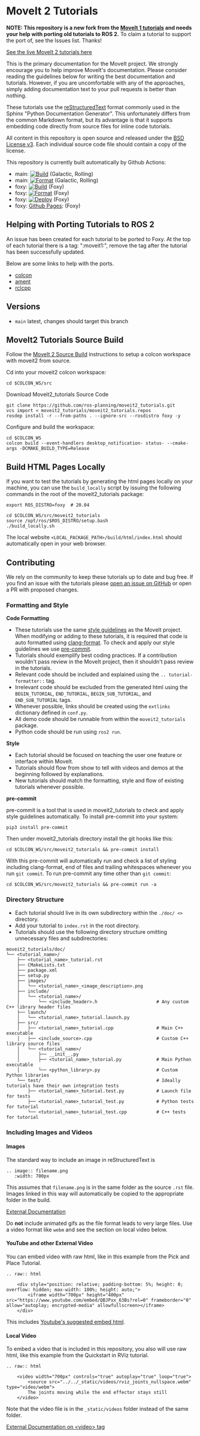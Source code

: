# MoveIt 2 Tutorials

**NOTE: This repository is a new fork from the [MoveIt 1 tutorials](https://ros-planning.github.io/moveit_tutorials/) and needs your help with porting old tutorials to ROS 2.** To claim a tutorial to support the port of, see the Issues list. Thanks!

[See the live MoveIt 2 tutorials here](https://moveit.picknik.ai/)

This is the primary documentation for the MoveIt project. We strongly encourage you to help improve MoveIt's documentation. Please consider reading the guidelines below for writing the best documentation and tutorials. However, if you are uncomfortable with any of the approaches, simply adding documentation text to your pull requests is better than nothing.

These tutorials use the [reStructuredText](http://www.sphinx-doc.org/en/stable/rest.html) format commonly used in the Sphinx "Python Documentation Generator". This unfortunately differs from the common Markdown format, but its advantage is that it supports embedding code directly from source files for inline code tutorials.

All content in this repository is open source and released under the [BSD License v3](https://opensource.org/licenses/BSD-3-Clause). Each individual source code file should contain a copy of the license.

This repository is currently built automatically by Github Actions:

- main: [![Build](https://github.com/ros-planning/moveit2_tutorials/actions/workflows/ci_main.yml/badge.svg?branch=main)](https://github.com/ros-planning/moveit2_tutorials/actions/workflows/ci_main.yml?query=branch%3Amain) (Galactic, Rolling)
- main: [![Format](https://github.com/ros-planning/moveit2_tutorials/actions/workflows/format.yml/badge.svg?branch=main)](https://github.com/ros-planning/moveit2_tutorials/actions/workflows/format.yml?query=branch%3Amain) (Galactic, Rolling)
- foxy: [![Build](https://github.com/ros-planning/moveit2_tutorials/actions/workflows/ci_main.yml/badge.svg?branch=main)](https://github.com/ros-planning/moveit2_tutorials/actions/workflows/ci_foxy.yml?query=branch%3Afoxy) (Foxy)
- foxy: [![Format](https://github.com/ros-planning/moveit2_tutorials/actions/workflows/format.yml/badge.svg?branch=main)](https://github.com/ros-planning/moveit2_tutorials/actions/workflows/format.yml?query=branch%3Afoxy) (Foxy)
- foxy: [![Deploy](https://github.com/ros-planning/moveit2_tutorials/actions/workflows/deploy.yml/badge.svg?branch=main)](https://github.com/ros-planning/moveit2_tutorials/actions/workflows/deploy.yml?query=branch%3Afoxy) (Foxy)
- foxy: [Github Pages](https://moveit.picknik.ai/): (Foxy)

## Helping with Porting Tutorials to ROS 2
An issue has been created for each tutorial to be ported to Foxy. At the top of each tutorial there is a tag: ":moveit1:", remove the tag
after the tutorial has been successfully updated.

Below are some links to help with the ports.

* [colcon](https://colcon.readthedocs.io/en/released/user/how-to.html)
* [ament](https://index.ros.org/doc/ros2/Tutorials/Ament-CMake-Documentation/)
* [rclcpp](http://docs.ros2.org/foxy/api/rclcpp/index.html)

## Versions

- ``main`` latest, changes should target this branch

## MoveIt2 Tutorials Source Build

Follow the [MoveIt 2 Source Build](https://moveit.ros.org/install-moveit2/source/) instructions to setup a colcon workspace with moveit2 from source.

Cd into your moveit2 colcon workspace:

    cd $COLCON_WS/src

Download Moveit2_tutorials Source Code

    git clone https://github.com/ros-planning/moveit2_tutorials.git
    vcs import < moveit2_tutorials/moveit2_tutorials.repos
    rosdep install -r --from-paths . --ignore-src --rosdistro foxy -y

Configure and build the workspace:

    cd $COLCON_WS
    colcon build --event-handlers desktop_notification- status- --cmake-args -DCMAKE_BUILD_TYPE=Release

## Build HTML Pages Locally

If you want to test the tutorials by generating the html pages locally on your machine, you can use the ``build_locally`` script by issuing the following commands in the root of the moveit2_tutorials package:

    export ROS_DISTRO=foxy  # 20.04

    cd $COLCON_WS/src/moveit2_tutorials
    source /opt/ros/$ROS_DISTRO/setup.bash
    ./build_locally.sh

The local website ``<LOCAL_PACKAGE_PATH>/build/html/index.html`` should automatically open in your web browser.

## Contributing

We rely on the community to keep these tutorials up to date and bug free. If you find an issue with the tutorials please [open an issue on GitHub](https://github.com/ros-planning/moveit2_tutorials/issues/new) or open a PR with proposed changes.

### Formatting and Style

**Code Formatting**

* These tutorials use the same [style guidelines](http://moveit.ros.org/documentation/contributing/code/) as the MoveIt project. When modifying or adding to these tutorials, it is required that code is auto formatted using [clang-format](http://moveit.ros.org/documentation/contributing/code/). To check and apply our style guidelines we use [pre-commit](https://pre-commit.com/).
* Tutorials should exemplify best coding practices. If a contribution wouldn't pass review in the MoveIt project, then it shouldn't pass review in the tutorials.
* Relevant code should be included and explained using the ``.. tutorial-formatter::`` tag.
* Irrelevant code should be excluded from the generated html using the ``BEGIN_TUTORIAL``, ``END_TUTORIAL``, ``BEGIN_SUB_TUTORIAL``, and ``END_SUB_TUTORIAL`` tags.
* Whenever possible, links should be created using the ``extlinks`` dictionary defined in ``conf.py``.
* All demo code should be runnable from within the ``moveit2_tutorials`` package.
* Python code should be run using ``ros2 run``.

**Style**

* Each tutorial should be focused on teaching the user one feature or interface within MoveIt.
* Tutorials should flow from show to tell with videos and demos at the beginning followed by explanations.
* New tutorials should match the formatting, style and flow of existing tutorials whenever possible.

**pre-commit**

pre-commit is a tool that is used in moveit2_tutorials to check and apply style guidelines automatically. To install pre-commit into your system:

    pip3 install pre-commit

Then under moveit2_tutorials directory install the git hooks like this:

    cd $COLCON_WS/src/moveit2_tutorials && pre-commit install

With this pre-commit will automatically run and check a list of styling including clang-format, end of files and trailing whitespaces whenever you run `git commit`. To run pre-commit any time other than `git commit`:

    cd $COLCON_WS/src/moveit2_tutorials && pre-commit run -a
### Directory Structure

* Each tutorial should live in its own subdirectory within the `./doc/ <>` directory.
* Add your tutorial to `index.rst` in the root directory.
* Tutorials should use the following directory structure omitting unnecessary files and subdirectories:

```
moveit2_tutorials/doc/
└── <tutorial_name>/
    ├── <tutorial_name>_tutorial.rst
    ├── CMakeLists.txt
    ├── package.xml
    ├── setup.py
    ├── images/
    │   └── <tutorial_name>_<image_description>.png
    ├── include/
    │   └── <tutorial_name>/
    │       └── <include_header>.h                      # Any custom C++ library header files
    ├── launch/
    │   └── <tutorial_name>_tutorial.launch.py
    ├── src/
    │   ├── <tutorial_name>_tutorial.cpp                # Main C++ executable
    │   ├── <include_source>.cpp                        # Custom C++ library source files
    │   └── <tutorial_name>/
    │       ├── __init__.py
    │       ├── <tutorial_name>_tutorial.py             # Main Python executable
    │       └── <python_library>.py                     # Custom Python libraries
    └── test/                                           # Ideally tutorials have their own integration tests
        ├── <tutorial_name>_tutorial.test.py            # Launch file for tests
        ├── <tutorial_name>_tutorial_test.py            # Python tests for tutorial
        └── <tutorial_name>_tutorial_test.cpp           # C++ tests for tutorial
```

### Including Images and Videos
#### Images
The standard way to include an image in reStructuredText is
```
.. image:: filename.png
   :width: 700px
```

This assumes that `filename.png` is in the same folder as the source `.rst` file. Images linked in this way will automatically be copied to the appropriate folder in the build.

[External Documentation](https://sublime-and-sphinx-guide.readthedocs.io/en/latest/images.html)

Do **not** include animated gifs as the file format leads to very large files. Use a video format like `webm` and see the section on local video below.

#### YouTube and other External Video
You can embed video with raw html, like in this example from the Pick and Place Tutorial.
```
.. raw:: html

    <div style="position: relative; padding-bottom: 5%; height: 0; overflow: hidden; max-width: 100%; height: auto;">
        <iframe width="700px" height="400px" src="https://www.youtube.com/embed/QBJPxx_63Bs?rel=0" frameborder="0" allow="autoplay; encrypted-media" allowfullscreen></iframe>
    </div>
```
This includes [Youtube's suggested embed html](https://support.google.com/youtube/answer/171780?hl=en).

#### Local Video
To embed a video that is included in this repository, you also will use raw html, like this example from the Quickstart in RViz tutorial.

```
.. raw:: html

    <video width="700px" controls="true" autoplay="true" loop="true">
        <source src="../../_static/videos/rviz_joints_nullspace.webm" type="video/webm">
        The joints moving while the end effector stays still
    </video>
```

Note that the video file is in the `_static/videos` folder instead of the same folder.

[External Documentation on &lt;video&gt; tag](https://developer.mozilla.org/en-US/docs/Web/HTML/Element/video)
